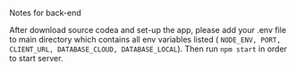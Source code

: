 Notes for back-end

After download source codea and set-up the app, please add your .env  file to main directory which contains all env variables listed ( `NODE_ENV, PORT, CLIENT_URL, DATABASE_CLOUD, DATABASE_LOCAL`).
Then run
`npm start`
in order to start server.


